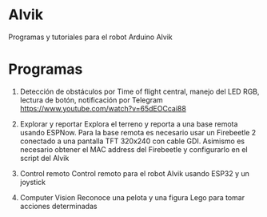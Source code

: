 # Alvik
Programas y tutoriales para el robot Arduino Alvik

# Programas

1. Detección de obstáculos por Time of flight central, manejo del LED RGB, lectura de botón, notificación por Telegram
https://www.youtube.com/watch?v=65dEOCcai88

2. Explorar y reportar
Explora el terreno y reporta a una base remota usando ESPNow. Para la base remota es necesario usar un Firebeetle 2 conectado a una pantalla TFT 320x240 con cable GDI. Asimismo es necesario obtener el MAC address del Firebeetle y configurarlo en el script del Alvik

3. Control remoto
Control remoto para el robot Alvik usando ESP32 y un joystick

4. Computer Vision
Reconoce una pelota y una figura Lego para tomar acciones determinadas
